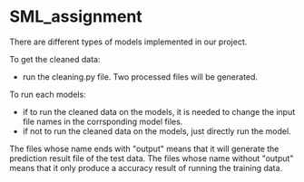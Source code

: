 # SML_assignment

There are different types of models implemented in our project. 

To get the cleaned data:
- run the cleaning.py file. Two processed files will be generated.

To run each models:
- if to run the cleaned data on the models, it is needed to change the input file names in the corrsponding model files.
- if not to run the cleaned data on the models, just directly run the model.

The files whose name ends with "output" means that it will generate the prediction result file of the test data.
The files whose name without "output" means that it only produce a accuracy result of running the training data.

